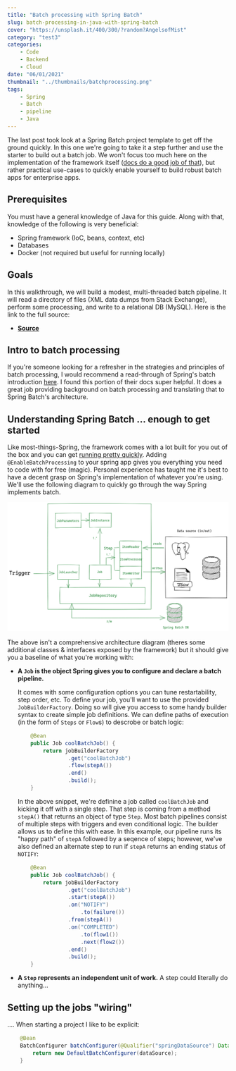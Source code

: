 ```yaml
---
title: "Batch processing with Spring Batch"
slug: batch-processing-in-java-with-spring-batch
cover: "https://unsplash.it/400/300/?random?AngelsofMist"
category: "test3"
categories:
    - Code
    - Backend
    - Cloud
date: "06/01/2021"
thumbnail: "../thumbnails/batchprocessing.png"
tags:
    - Spring
    - Batch
    - pipeline
    - Java
---
```


The last post took look at a Spring Batch project template to get off the ground quickly. In this one we're going to take it a step further and use the starter to build out a batch job. We won't focus too much here on the implementation of the framework itself ([docs do a good job of that](https://docs.spring.io/spring-batch/docs/4.3.x/reference/html/domain.html#domainLanguageOfBatch)), but rather practical use-cases to quickly enable yourself to build robust batch apps for enterprise apps.

## Prerequisites
You must have a general knowledge of Java for this guide. Along with that, knowledge of the following is very beneficial:
- Spring framework (IoC, beans, context, etc)
- Databases
- Docker (not required but useful for running locally)

## Goals
In this walkthrough, we will build a modest, multi-threaded batch pipeline. It will read a directory of files (XML data dumps from Stack Exchange), perform some processing, and write to a relational DB (MySQL). Here is the link to the full source:

- [**Source**](https://github.com/snimmagadda1/stack-exchange-dump-to-mysql)

## Intro to batch processing
If you're someone looking for a refresher in the strategies and principles of batch processing, I would recommend a read-through of Spring's batch introduction [here](https://docs.spring.io/spring-batch/docs/current/reference/html/spring-batch-intro.html#spring-batch-intro). I found this portion of their docs super helpful. It does a great job providing background on batch processing and translating that to Spring Batch's architecture.

## Understanding Spring Batch ... enough to get started
Like most-things-Spring, the framework comes with a lot built for you out of the box and you can get [running pretty quickly](https://spring.io/guides/gs/batch-processing/). Adding `@EnableBatchProcessing` to your spring app gives you everything you need to code with for free (magic). Personal experience has taught me it's best to have a decent grasp on Spring's implementation of whatever you're using. We'll use the following diagram to quickly go through the way Spring implements batch.

![Spring batch functional architecture](../images/spring-batch-architecture.png)

The above isn't a comprehensive architecture diagram (theres some additional classes & interfaces exposed by the framework) but it should give you a baseline of what you're working with:

- **A `Job` is the object Spring gives you to configure and declare a batch pipeline.** 
  
  It comes with some configuration options you can tune restartability, step order, etc. To define your job, you'll want to use the provided `JobBuilderFactory`. Doing so will give you access to some handy builder syntax to create simple job definitions. We can define paths of execution (in the form of `Steps` or `Flow`s) to descrobe or batch logic:

    ```java
        @Bean
        public Job coolBatchJob() {
            return jobBuilderFactory
                    .get("coolBatchJob")
                    .flow(stepA())
                    .end()
                    .build();
        }
    ```

  In the above snippet, we're definine a job called `coolBatchJob` and kicking it off with a single step. That step is coming from a method `stepA()` that returns an object of type `Step`. Most batch pipelines consist of multiple steps with triggers and even conditional logic. The builder allows us to define this with ease. In this example, our pipeline runs its "happy path" of `stepA` followed by a seqence of steps; however, we've also defined an alternate step to run if `stepA` returns an ending status of `NOTIFY`:

    ```java
        @Bean
        public Job coolBatchJob() {
            return jobBuilderFactory
                    .get("coolBatchJob")
                    .start(stepA())
                    .on("NOTIFY")
                        .to(failure())
                    .from(stepA())
                    .on("COMPLETED")
                        .to(flow1())
                        .next(flow2())
                    .end()
                    .build();
        }
    ```

- **A `Step` represents an independent unit of work.** A step could literally do anything...








## Setting up the jobs "wiring"

.... When starting a project I like to be explicit:

```java
    @Bean
    BatchConfigurer batchConfigurer(@Qualifier("springDataSource") DataSource dataSource) {
        return new DefaultBatchConfigurer(dataSource);
    }
```